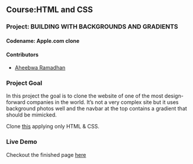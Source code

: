 ## Course:HTML and CSS
### Project: BUILDING WITH BACKGROUNDS AND GRADIENTS
#### Codename: Apple.com clone

#### Contributors
* [Aheebwa Ramadhan](https://github.com/raheebwa)


### Project Goal
In this project the goal is to clone the website of one of the most design-forward companies in the world. It’s not a very complex site but it uses background photos well and the navbar at the top contains a gradient that should be mimicked.

Clone [this](https://web.archive.org/web/20140301004610/http://www.apple.com/) applying only HTML & CSS. 

### Live Demo
Checkout the finished page [here](https://raheebwa.com/apple.com-clone/)
